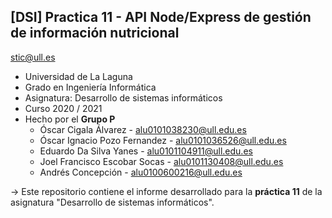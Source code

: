 ## [DSI] Practica 11 - API Node/Express de gestión de información nutricional
stic@ull.es
* Universidad de La Laguna
* Grado en Ingeniería Informática
* Asignatura: Desarrollo de sistemas informáticos
* Curso 2020 / 2021
* Hecho por el **Grupo P**
  * Óscar Cigala Álvarez - alu0101038230@ull.edu.es
  * Óscar Ignacio Pozo Fernandez - alu0101036526@ull.edu.es
  * Eduardo Da Silva Yanes - alu0101104911@ull.edu.es
  * Joel Francisco Escobar Socas - alu0101130408@ull.edu.es
  * Andrés Concepción - alu0100600216@ull.edu.es

-> Este repositorio contiene el informe desarrollado para la **práctica 11** de la asignatura "Desarrollo de sistemas informáticos".